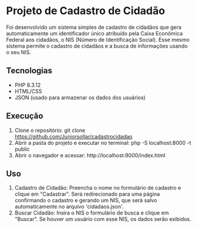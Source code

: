 # Projeto de Cadastro de Cidadão

Foi desenvolvido um sistema simples de cadastro de cidadãos que gera automaticamente um identificador único atribuído pela Caixa Econômica Federal aos cidadãos, o NIS (Número de Identificação Social). Esse mesmo sistema permite o cadastro de cidadãos e a busca de informações usando o seu NIS.

## Tecnologias
- PHP 8.3.12
- HTML/CSS
- JSON (usado para armazenar os dados dos usuários)

## Execução

1. Clone o repositório: git clone https://github.com/Juniorsollar/cadastrocidadao
2. Abrir a pasta do projeto e executar no terminal: php -S localhost:8000 -t public
3. Abrir o navegador e acessar: http://localhost:8000/index.html

## Uso

1. Cadastro de Cidadão: Preencha o nome no formulário de cadastro e clique em "Cadastrar". Será redirecionado para uma página confirmando o cadastro e gerando um NIS, que será salvo automaticamente no arquivo 'cidadaos.json'.
2. Buscar Cidadão: Insira o NIS o formulário de busca e clique em "Buscar". Se houver um usuário com esse NIS, os dados serão exibidos.
